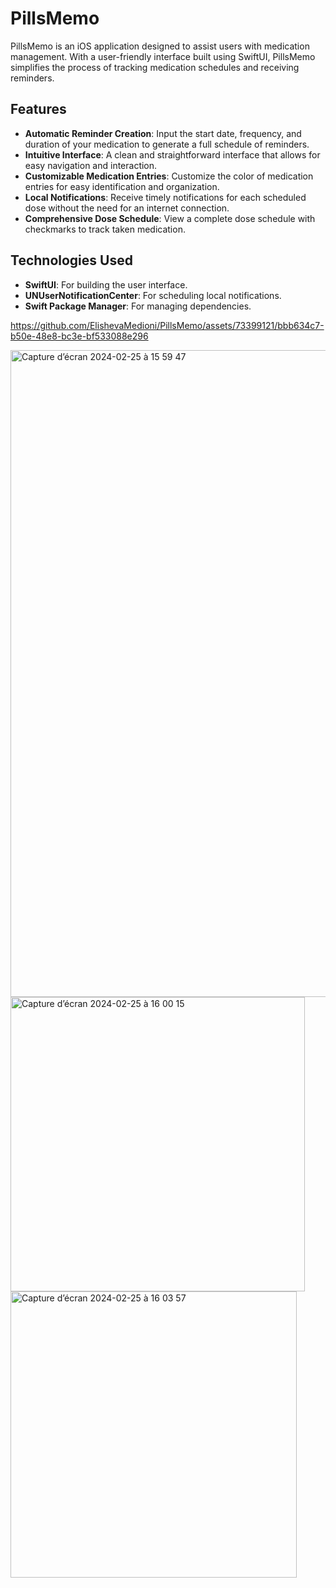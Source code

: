 # PillsMemo
PillsMemo is an iOS application designed to assist users with medication management. With a user-friendly interface built using SwiftUI, PillsMemo simplifies the process of tracking medication schedules and receiving reminders.

## Features

- **Automatic Reminder Creation**: Input the start date, frequency, and duration of your medication to generate a full schedule of reminders.
- **Intuitive Interface**: A clean and straightforward interface that allows for easy navigation and interaction.
- **Customizable Medication Entries**: Customize the color of medication entries for easy identification and organization.
- **Local Notifications**: Receive timely notifications for each scheduled dose without the need for an internet connection.
- **Comprehensive Dose Schedule**: View a complete dose schedule with checkmarks to track taken medication.

## Technologies Used

- **SwiftUI**: For building the user interface.
- **UNUserNotificationCenter**: For scheduling local notifications.
- **Swift Package Manager**: For managing dependencies.

  

https://github.com/ElishevaMedioni/PillsMemo/assets/73399121/bbb634c7-b50e-48e8-bc3e-bf533088e296



<img width="1035" alt="Capture d’écran 2024-02-25 à 15 59 47" src="https://github.com/ElishevaMedioni/PillsMemo/assets/73399121/46b1f9d9-ac52-4f53-b000-b2facf8f73c0">
<img width="471" alt="Capture d’écran 2024-02-25 à 16 00 15" src="https://github.com/ElishevaMedioni/PillsMemo/assets/73399121/9c264332-286e-427d-b05f-e15220e96fdb">
<img width="458" alt="Capture d’écran 2024-02-25 à 16 03 57" src="https://github.com/ElishevaMedioni/PillsMemo/assets/73399121/c2ea1b5c-5ba9-44b3-860d-23f07485f360">
